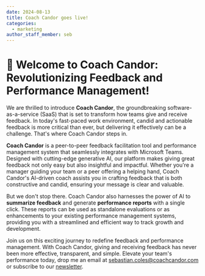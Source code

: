 ```yaml
---
date: 2024-08-13
title: Coach Candor goes live!
categories:
  - marketing
author_staff_member: seb
---
```

# 🚀 Welcome to Coach Candor: Revolutionizing Feedback and Performance Management!

We are thrilled to introduce **Coach Candor**, the groundbreaking software-as-a-service (SaaS) that is set to transform how teams give and receive feedback. In today's fast-paced work environment, candid and actionable feedback is more critical than ever, but delivering it effectively can be a challenge. That's where Coach Candor steps in.

**Coach Candor** is a peer-to-peer feedback facilitation tool and performance management system that seamlessly integrates with Microsoft Teams. Designed with cutting-edge generative AI, our platform makes giving great feedback not only easy but also insightful and impactful. Whether you're a manager guiding your team or a peer offering a helping hand, Coach Candor's AI-driven coach assists you in crafting feedback that is both constructive and candid, ensuring your message is clear and valuable.

But we don't stop there. Coach Candor also harnesses the power of AI to **summarize feedback** and generate **performance reports** with a single click. These reports can be used as standalone evaluations or as enhancements to your existing performance management systems, providing you with a streamlined and efficient way to track growth and development.

Join us on this exciting journey to redefine feedback and performance management. With Coach Candor, giving and receiving feedback has never been more effective, transparent, and simple. Elevate your team's performance today, drop me an email at [sebastian.coles@coachcandor.com](mailto:sebastian.coleS@coachcandor.com) or subscribe to our [newsletter](/contact/).